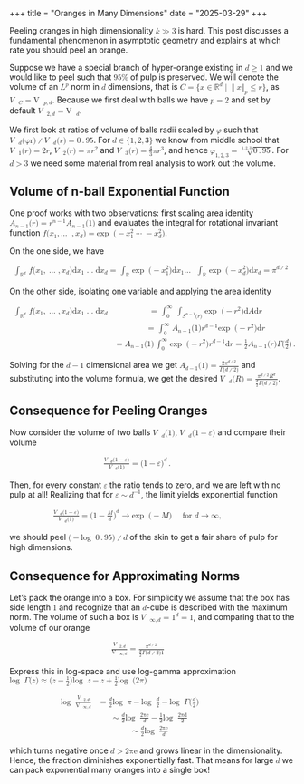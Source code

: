 +++
title = "Oranges in Many Dimensions"
date = "2025-03-29"
+++

<p>
Peeling    oranges    in
high                                                                               dimensionality
<math display="inline" xmlns="http://www.w3.org/1998/Math/MathML"><mrow><mi>k</mi> <mo class="MathClass-rel">≫</mo> <mn>3</mn></mrow></math>
is hard. This post discusses a fundamental phenomenon in asymptotic geometry
and explains at which rate you should peel an orange.
</p>

<!-- more -->

<p class="indent">   Suppose we have a special branch of hyper-orange existing in <math xmlns="http://www.w3.org/1998/Math/MathML" display="inline"><mrow><mi>d</mi> <mo class="MathClass-rel">≥</mo> <mn>1</mn></mrow></math>
and we would like to peel such that <math display="inline" xmlns="http://www.w3.org/1998/Math/MathML"><mrow><mn>95</mn><mi>%</mi></mrow></math>
of pulp is preserved. We will denote the volume of an <math display="inline" xmlns="http://www.w3.org/1998/Math/MathML"><mrow><msup><mrow><mi>L</mi></mrow><mrow><mi>p</mi></mrow></msup></mrow></math>
norm in <math xmlns="http://www.w3.org/1998/Math/MathML" display="inline"><mrow><mi>d</mi></mrow></math>
dimensions, that is <math display="inline" xmlns="http://www.w3.org/1998/Math/MathML"><mrow><mi>C</mi> <mo class="MathClass-rel">=</mo> <mo class="MathClass-open" stretchy="false">{</mo><mi>x</mi> <mo class="MathClass-rel">∈</mo> <msup><mrow><mi>ℝ</mi></mrow><mrow><mi>d</mi></mrow></msup><mo class="MathClass-rel">∣</mo><msub><mrow> <mrow><mo fence="true" form="prefix"> ‖</mo><mrow><mi>x</mi></mrow><mo fence="true" form="postfix">‖</mo></mrow></mrow><mrow><mi>p</mi></mrow></msub> <mo class="MathClass-rel">≤</mo> <mi>r</mi><mo stretchy="false" class="MathClass-close">}</mo></mrow></math>,
as <math xmlns="http://www.w3.org/1998/Math/MathML" display="inline"><mrow><msub><mrow><mi class="qopname">V</mi><mo> ⁡ </mo></mrow><mrow><mi>C</mi></mrow></msub> <mo class="MathClass-rel">=</mo><msub><mrow><mi class="qopname"> V</mi><mo> ⁡ </mo></mrow><mrow><mi>p</mi><mo class="MathClass-punc">,</mo><mi>d</mi></mrow></msub></mrow></math>.
Because we first deal with balls we have <math xmlns="http://www.w3.org/1998/Math/MathML" display="inline"><mrow><mi>p</mi> <mo class="MathClass-rel">=</mo> <mn>2</mn></mrow></math>
and set by default <math xmlns="http://www.w3.org/1998/Math/MathML" display="inline"><mrow><msub><mrow><mi class="qopname">V</mi><mo> ⁡ </mo></mrow><mrow><mn>2</mn><mo class="MathClass-punc">,</mo><mi>d</mi></mrow></msub> <mo class="MathClass-rel">=</mo><msub><mrow><mi class="qopname"> V</mi><mo> ⁡ </mo></mrow><mrow><mi>d</mi></mrow></msub></mrow></math>.
</p><p class="indent">   We first look at ratios of volume of balls radii scaled by <math display="inline" xmlns="http://www.w3.org/1998/Math/MathML"><mrow><mi>φ</mi></mrow></math>
such that <math display="inline" xmlns="http://www.w3.org/1998/Math/MathML"><mrow><msub><mrow><mi class="qopname">V</mi><mo> ⁡ </mo></mrow><mrow><mi>d</mi></mrow></msub><mo class="MathClass-open" stretchy="false">(</mo><mi mathvariant="italic">φr</mi><mo class="MathClass-close" stretchy="false">)</mo><mo class="MathClass-bin">∕</mo><msub><mrow><mi class="qopname">V</mi><mo> ⁡ </mo></mrow><mrow><mi>d</mi></mrow></msub><mo class="MathClass-open" stretchy="false">(</mo><mi>r</mi><mo stretchy="false" class="MathClass-close">)</mo> <mo class="MathClass-rel">=</mo> <mn>0</mn><mo class="MathClass-punc">.</mo><mn>95</mn></mrow></math>.
For <math display="inline" xmlns="http://www.w3.org/1998/Math/MathML"><mrow><mi>d</mi> <mo class="MathClass-rel">∈</mo><mo class="MathClass-open" stretchy="false">{</mo><mn>1</mn><mo class="MathClass-punc">,</mo><mn>2</mn><mo class="MathClass-punc">,</mo><mn>3</mn><mo stretchy="false" class="MathClass-close">}</mo></mrow></math>
we know from middle school that <math display="inline" xmlns="http://www.w3.org/1998/Math/MathML"><mrow><msub><mrow><mi class="qopname">V</mi><mo> ⁡ </mo></mrow><mrow><mn>1</mn></mrow></msub><mo class="MathClass-open" stretchy="false">(</mo><mi>r</mi><mo class="MathClass-close" stretchy="false">)</mo> <mo class="MathClass-rel">=</mo> <mn>2</mn><mi>r</mi></mrow></math>,
<math display="inline" xmlns="http://www.w3.org/1998/Math/MathML"><mrow><msub><mrow><mi class="qopname">V</mi><mo> ⁡ </mo></mrow><mrow><mn>2</mn></mrow></msub><mo stretchy="false" class="MathClass-open">(</mo><mi>r</mi><mo class="MathClass-close" stretchy="false">)</mo> <mo class="MathClass-rel">=</mo> <mi>π</mi><msup><mrow><mi>r</mi></mrow><mrow><mn>2</mn></mrow></msup></mrow></math>
and <math display="inline" xmlns="http://www.w3.org/1998/Math/MathML"><mrow><msub><mrow><mi class="qopname">V</mi><mo> ⁡ </mo></mrow><mrow><mn>3</mn></mrow></msub><mo stretchy="false" class="MathClass-open">(</mo><mi>r</mi><mo stretchy="false" class="MathClass-close">)</mo> <mo class="MathClass-rel">=</mo> <mfrac><mrow><mn>4</mn></mrow> 
<mrow><mn>3</mn></mrow></mfrac><mi>π</mi><msup><mrow><mi>r</mi></mrow><mrow><mn>3</mn></mrow></msup></mrow></math>,
and hence <math display="inline" xmlns="http://www.w3.org/1998/Math/MathML"><mrow><msub><mrow><mi>φ</mi></mrow><mrow><mn>1</mn><mo class="MathClass-punc">,</mo><mn>2</mn><mo class="MathClass-punc">,</mo><mn>3</mn></mrow></msub> <mo class="MathClass-rel">=</mo> <mroot><mrow><mn>0</mn><mo class="MathClass-punc">.</mo><mn>95</mn></mrow><mrow><mn>1</mn><mo class="MathClass-punc">,</mo><mn>2</mn><mo class="MathClass-punc">,</mo><mn>3</mn></mrow></mroot></mrow></math>.
For <math display="inline" xmlns="http://www.w3.org/1998/Math/MathML"><mrow><mi>d</mi> <mo class="MathClass-rel">&gt;</mo> <mn>3</mn></mrow></math>
we need some material from real analysis to work out the volume.
</p>

## Volume of n-ball Exponential Function  

<p> One proof works with
two observations: first scaling area identity <math xmlns="http://www.w3.org/1998/Math/MathML" display="inline"><mrow><msub><mrow><mi>A</mi></mrow><mrow><mi>n</mi><mo class="MathClass-bin">−</mo><mn>1</mn></mrow></msub><mo stretchy="false" class="MathClass-open">(</mo><mi>r</mi><mo stretchy="false" class="MathClass-close">)</mo> <mo class="MathClass-rel">=</mo> <msup><mrow><mi>r</mi></mrow><mrow><mi>n</mi><mo class="MathClass-bin">−</mo><mn>1</mn></mrow></msup><msub><mrow><mi>A</mi></mrow><mrow><mi>n</mi><mo class="MathClass-bin">−</mo><mn>1</mn></mrow></msub><mo class="MathClass-open" stretchy="false">(</mo><mn>1</mn><mo class="MathClass-close" stretchy="false">)</mo></mrow></math>
and evaluates the integral for rotational invariant function <math xmlns="http://www.w3.org/1998/Math/MathML" display="inline"><mrow><mi>f</mi><mo class="MathClass-open" stretchy="false">(</mo><msub><mrow><mi>x</mi></mrow><mrow><mn>1</mn></mrow></msub><mo class="MathClass-punc">,</mo><mi class="MathClass-op">…</mi><mo> ⁡</mo><mo class="MathClass-punc">,</mo><msub><mrow><mi>x</mi></mrow><mrow><mi>d</mi></mrow></msub><mo class="MathClass-close" stretchy="false">)</mo> <mo class="MathClass-rel">=</mo><mi class="qopname"> exp</mi><mo> ⁡ </mo><mo stretchy="false" class="MathClass-open">(</mo><mo class="MathClass-bin">−</mo><msubsup><mrow><mi>x</mi></mrow><mrow><mn>1</mn></mrow><mrow><mn>2</mn></mrow></msubsup><mo class="MathClass-rel">⋯</mo> <mo class="MathClass-bin">−</mo> <msubsup><mrow><mi>x</mi></mrow><mrow><mi>d</mi></mrow><mrow><mn>2</mn></mrow></msubsup><mo stretchy="false" class="MathClass-close">)</mo></mrow></math>.
</p><p class="indent">   On the one side, we have
</p><math xmlns="http://www.w3.org/1998/Math/MathML" display="block"><mtable columnalign="left" class="align-star">
   <mtr><mtd class="align-odd" columnalign="right"><msub><mrow><mo>∫
 </mo></mrow><mrow><msup><mrow><mi>ℝ</mi></mrow><mrow><mi>d</mi></mrow></msup></mrow></msub><mi>f</mi><mo stretchy="false" class="MathClass-open">(</mo><msub><mrow><mi>x</mi></mrow><mrow><mn>1</mn></mrow></msub><mo class="MathClass-punc">,</mo><mo>…</mo><mo class="MathClass-punc">,</mo><msub><mrow><mi>x</mi></mrow><mrow><mi>d</mi></mrow></msub><mo class="MathClass-close" stretchy="false">)</mo><mstyle class="text"><mtext>d</mtext></mstyle><msub><mrow><mi>x</mi></mrow><mrow><mn>1</mn></mrow></msub><mo>…</mo><mstyle class="text"><mtext>d</mtext></mstyle><msub><mrow><mi>x</mi></mrow><mrow><mi>d</mi></mrow></msub> <mo class="MathClass-rel">=</mo><msub><mrow><mo> ∫
 </mo></mrow><mrow><mi>ℝ</mi></mrow></msub><mi class="qopname"> exp</mi><mo> ⁡ </mo><mo stretchy="false" class="MathClass-open">(</mo><mo class="MathClass-bin">−</mo><msubsup><mrow><mi>x</mi></mrow><mrow><mn>1</mn></mrow><mrow><mn>2</mn></mrow></msubsup><mo stretchy="false" class="MathClass-close">)</mo><mstyle class="text"><mtext>d</mtext></mstyle><msub><mrow><mi>x</mi></mrow><mrow>
<mn>1</mn></mrow></msub><mi class="qopname">…</mi><mo> ⁡ </mo><msub><mrow><mo>∫
 </mo></mrow><mrow><mi>ℝ</mi></mrow></msub><mi class="qopname"> exp</mi><mo> ⁡ </mo><mo stretchy="false" class="MathClass-open">(</mo><mo class="MathClass-bin">−</mo><msubsup><mrow><mi>x</mi></mrow><mrow><mi>d</mi></mrow><mrow><mn>2</mn></mrow></msubsup><mo stretchy="false" class="MathClass-close">)</mo><mstyle class="text"><mtext>d</mtext></mstyle><msub><mrow><mi>x</mi></mrow><mrow>
<mi>d</mi></mrow></msub> <mo class="MathClass-rel">=</mo> <msup><mrow><mi>π</mi></mrow><mrow><mi>d</mi><mo class="MathClass-bin">∕</mo><mn>2</mn></mrow></msup></mtd>   <mtd class="align-even"><mspace width="2em"></mspace></mtd>   <mtd columnalign="right" class="align-label">
   </mtd></mtr></mtable></math>
<p class="noindent">On the other side, isolating one variable and applying the area identity
</p><math xmlns="http://www.w3.org/1998/Math/MathML" display="block"><mtable class="align-star" columnalign="left">
 <mtr><mtd class="align-odd" columnalign="right"><msub><mrow><mo>∫
 </mo></mrow><mrow><msup><mrow><mi>ℝ</mi></mrow><mrow><mi>d</mi></mrow></msup></mrow></msub><mi>f</mi><mo class="MathClass-open" stretchy="false">(</mo><msub><mrow><mi>x</mi></mrow><mrow><mn>1</mn></mrow></msub><mo class="MathClass-punc">,</mo><mo>…</mo><mo class="MathClass-punc">,</mo><msub><mrow><mi>x</mi></mrow><mrow><mi>d</mi></mrow></msub><mo stretchy="false" class="MathClass-close">)</mo><mstyle class="text"><mtext>d</mtext></mstyle><msub><mrow><mi>x</mi></mrow><mrow><mn>1</mn></mrow></msub><mo>…</mo><mstyle class="text"><mtext>d</mtext></mstyle><msub><mrow><mi>x</mi></mrow><mrow><mi>d</mi></mrow></msub></mtd> <mtd class="align-even"> <mo class="MathClass-rel">=</mo><msubsup><mrow><mo> ∫
 </mo></mrow><mrow><mn>0</mn></mrow><mrow><mi>∞</mi></mrow></msubsup><msub><mrow><mo>∫
 </mo></mrow><mrow><msup><mrow><mi>S</mi></mrow><mrow><mi>n</mi><mo class="MathClass-bin">−</mo><mn>1</mn></mrow></msup><mo stretchy="false" class="MathClass-open">(</mo><mi>r</mi><mo class="MathClass-close" stretchy="false">)</mo></mrow></msub><mi class="qopname"> exp</mi><mo> ⁡ </mo><mo class="MathClass-open" stretchy="false">(</mo><mo class="MathClass-bin">−</mo><msup><mrow><mi>r</mi></mrow><mrow><mn>2</mn></mrow></msup><mo stretchy="false" class="MathClass-close">)</mo><mstyle class="text"><mtext>d</mtext></mstyle><mi>A</mi><mstyle class="text"><mtext>d</mtext></mstyle><mi>r</mi><mspace width="2em"></mspace></mtd>                <mtd columnalign="right" class="align-label"></mtd> <mtd class="align-label">
 <mspace width="2em"></mspace></mtd></mtr><mtr><mtd class="align-odd" columnalign="right"></mtd>                     <mtd class="align-even"> <mo class="MathClass-rel">=</mo><msubsup><mrow><mo> ∫
 </mo></mrow><mrow><mn>0</mn></mrow><mrow><mi>∞</mi></mrow></msubsup><msub><mrow><mi>A</mi></mrow><mrow>
<mi>n</mi><mo class="MathClass-bin">−</mo><mn>1</mn></mrow></msub><mo class="MathClass-open" stretchy="false">(</mo><mn>1</mn><mo stretchy="false" class="MathClass-close">)</mo><msup><mrow><mi>r</mi></mrow><mrow><mi>d</mi><mo class="MathClass-bin">−</mo><mn>1</mn></mrow></msup><mi class="qopname"> exp</mi><mo> ⁡ </mo><mo class="MathClass-open" stretchy="false">(</mo><mo class="MathClass-bin">−</mo><msup><mrow><mi>r</mi></mrow><mrow><mn>2</mn></mrow></msup><mo class="MathClass-close" stretchy="false">)</mo><mstyle class="text"><mtext>d</mtext></mstyle><mi>r</mi><mspace width="2em"></mspace></mtd>                <mtd columnalign="right" class="align-label"></mtd> <mtd class="align-label">
 <mspace width="2em"></mspace></mtd></mtr><mtr><mtd class="align-odd" columnalign="right"></mtd>                     <mtd class="align-even"> <mo class="MathClass-rel">=</mo> <msub><mrow><mi>A</mi></mrow><mrow><mi>n</mi><mo class="MathClass-bin">−</mo><mn>1</mn></mrow></msub><mo class="MathClass-open" stretchy="false">(</mo><mn>1</mn><mo stretchy="false" class="MathClass-close">)</mo><msubsup><mrow><mo>∫
 </mo></mrow><mrow><mn>0</mn></mrow><mrow><mi>∞</mi></mrow></msubsup><mi class="qopname">exp</mi><mo> ⁡ </mo><mo stretchy="false" class="MathClass-open">(</mo><mo class="MathClass-bin">−</mo><msup><mrow><mi>r</mi></mrow><mrow><mn>2</mn></mrow></msup><mo class="MathClass-close" stretchy="false">)</mo><msup><mrow><mi>r</mi></mrow><mrow><mi>d</mi><mo class="MathClass-bin">−</mo><mn>1</mn></mrow></msup><mstyle class="text"><mtext>d</mtext></mstyle><mi>r</mi> <mo class="MathClass-rel">=</mo> <mfrac><mrow><mn>1</mn></mrow> 
<mrow><mn>2</mn></mrow></mfrac><msub><mrow><mi>A</mi></mrow><mrow><mi>n</mi><mo class="MathClass-bin">−</mo><mn>1</mn></mrow></msub><mo stretchy="false" class="MathClass-open">(</mo><mi>r</mi><mo class="MathClass-close" stretchy="false">)</mo><mi>Γ</mi><mo stretchy="false" class="MathClass-open">(</mo><mfrac><mrow><mi>d</mi></mrow>
<mrow><mn>2</mn></mrow></mfrac><mo stretchy="false" class="MathClass-close">)</mo><mo class="MathClass-punc">.</mo><mspace width="2em"></mspace></mtd> <mtd columnalign="right" class="align-label"></mtd> <mtd class="align-label">
   <mspace width="2em"></mspace></mtd></mtr></mtable></math>
                                                                  

                                                                  
<p class="noindent">Solving for the <math xmlns="http://www.w3.org/1998/Math/MathML" display="inline"><mrow><mi>d</mi> <mo class="MathClass-bin">−</mo> <mn>1</mn></mrow></math>
dimensional area we get <math xmlns="http://www.w3.org/1998/Math/MathML" display="inline"><mrow><msub><mrow><mi>A</mi></mrow><mrow><mi>d</mi><mo class="MathClass-bin">−</mo><mn>1</mn></mrow></msub><mo class="MathClass-open" stretchy="false">(</mo><mn>1</mn><mo stretchy="false" class="MathClass-close">)</mo> <mo class="MathClass-rel">=</mo>  <mfrac><mrow><mn>2</mn><msup><mrow><mi>π</mi></mrow><mrow><mi>d</mi><mo class="MathClass-bin">∕</mo><mn>2</mn></mrow></msup></mrow> 
<mrow><mi>Γ</mi><mo class="MathClass-open" stretchy="false">(</mo><mi>d</mi><mo class="MathClass-bin">∕</mo><mn>2</mn><mo stretchy="false" class="MathClass-close">)</mo></mrow></mfrac></mrow></math>
and substituting into the volume formula, we get the desired
<math display="inline" xmlns="http://www.w3.org/1998/Math/MathML"><mrow><msub><mrow><mi class="qopname">V</mi><mo> ⁡ </mo></mrow><mrow><mi>d</mi></mrow></msub><mo class="MathClass-open" stretchy="false">(</mo><mi>R</mi><mo class="MathClass-close" stretchy="false">)</mo> <mo class="MathClass-rel">=</mo>  <mfrac><mrow><msup><mrow><mi>π</mi></mrow><mrow><mi>d</mi><mo class="MathClass-bin">∕</mo><mn>2</mn></mrow></msup><msup><mrow><mi>R</mi></mrow><mrow><mi>d</mi></mrow></msup></mrow> 
<mrow><mfrac><mrow><mi>d</mi></mrow>
<mrow><mn>2</mn></mrow></mfrac> <mi>Γ</mi><mo stretchy="false" class="MathClass-open">(</mo><mi>d</mi><mo class="MathClass-bin">∕</mo><mn>2</mn><mo class="MathClass-close" stretchy="false">)</mo></mrow></mfrac></mrow></math>.
</p>

## Consequence for Peeling Oranges

<p> Now consider the volume of two
balls <math display="inline" xmlns="http://www.w3.org/1998/Math/MathML"><mrow><msub><mrow><mi class="qopname">V</mi><mo> ⁡ </mo></mrow><mrow><mi>d</mi></mrow></msub><mo class="MathClass-open" stretchy="false">(</mo><mn>1</mn><mo class="MathClass-close" stretchy="false">)</mo></mrow></math>,
<math xmlns="http://www.w3.org/1998/Math/MathML" display="inline"><mrow><msub><mrow><mi class="qopname">V</mi><mo> ⁡ </mo></mrow><mrow><mi>d</mi></mrow></msub><mo class="MathClass-open" stretchy="false">(</mo><mn>1</mn> <mo class="MathClass-bin">−</mo> <mi>𝜀</mi><mo class="MathClass-close" stretchy="false">)</mo></mrow></math> and
compare their volume
</p><math xmlns="http://www.w3.org/1998/Math/MathML" display="block"><mtable class="align-star" columnalign="left">
                        <mtr><mtd class="align-odd" columnalign="right"><mrow><mfrac><mrow><msub><mrow><mi class="qopname">V</mi><mo> ⁡ </mo></mrow><mrow><mi>d</mi></mrow></msub><mo class="MathClass-open" stretchy="false">(</mo><mn>1</mn> <mo class="MathClass-bin">−</mo> <mi>𝜀</mi><mo class="MathClass-close" stretchy="false">)</mo></mrow>
   <mrow><msub><mrow><mi class="qopname">V</mi><mo> ⁡ </mo></mrow><mrow><mi>d</mi></mrow></msub><mo class="MathClass-open" stretchy="false">(</mo><mn>1</mn><mo stretchy="false" class="MathClass-close">)</mo></mrow></mfrac>    <mo class="MathClass-rel">=</mo> <msup><mrow><mo stretchy="false" class="MathClass-open">(</mo><mn>1</mn> <mo class="MathClass-bin">−</mo> <mi>𝜀</mi><mo class="MathClass-close" stretchy="false">)</mo></mrow><mrow><mi>d</mi></mrow></msup><mo class="MathClass-punc">.</mo></mrow></mtd>                        <mtd class="align-even"><mspace width="2em"></mspace></mtd>                        <mtd class="align-label" columnalign="right">
   </mtd></mtr></mtable></math>
<p class="noindent">Then, for every constant <math xmlns="http://www.w3.org/1998/Math/MathML" display="inline"><mrow><mi>𝜀</mi></mrow></math>
the ratio tends to zero, and we are left with no pulp at all! Realizing that for
<math display="inline" xmlns="http://www.w3.org/1998/Math/MathML"><mrow><mi>𝜀</mi> <mo class="MathClass-rel">∼</mo> <msup><mrow><mi>d</mi></mrow><mrow><mo class="MathClass-bin">−</mo><mn>1</mn></mrow></msup></mrow></math>, the
limit yields exponential function
</p><p class="indent">
</p><math display="block" xmlns="http://www.w3.org/1998/Math/MathML"><mtable class="align-star" columnalign="left">
            <mtr><mtd columnalign="right" class="align-odd"><mrow><mfrac><mrow><msub><mrow><mi class="qopname">V</mi><mo> ⁡ </mo></mrow><mrow><mi>d</mi></mrow></msub><mo stretchy="false" class="MathClass-open">(</mo><mn>1</mn> <mo class="MathClass-bin">−</mo> <mi>𝜀</mi><mo class="MathClass-close" stretchy="false">)</mo></mrow>
   <mrow><msub><mrow><mi class="qopname">V</mi><mo> ⁡ </mo></mrow><mrow><mi>d</mi></mrow></msub><mo stretchy="false" class="MathClass-open">(</mo><mn>1</mn><mo stretchy="false" class="MathClass-close">)</mo></mrow></mfrac>    <mo class="MathClass-rel">=</mo> <msup><mrow><mo stretchy="false" class="MathClass-open">(</mo><mn>1</mn> <mo class="MathClass-bin">−</mo><mfrac><mrow><mi>M</mi></mrow> 
 <mrow><mi>d</mi></mrow></mfrac> <mo class="MathClass-close" stretchy="false">)</mo></mrow><mrow><mi>d</mi></mrow></msup> <mo class="MathClass-rel">→</mo><mi class="qopname"> exp</mi><mo> ⁡ </mo><mo class="MathClass-open" stretchy="false">(</mo><mo class="MathClass-bin">−</mo><mi>M</mi><mo stretchy="false" class="MathClass-close">)</mo><mspace class="quad" width="1em"></mspace><mstyle class="text"><mtext>&nbsp;for&nbsp;</mtext></mstyle><mi>d</mi> <mo class="MathClass-rel">→</mo><mi>∞</mi><mo class="MathClass-punc">,</mo></mrow></mtd>            <mtd class="align-even"><mspace width="2em"></mspace></mtd>            <mtd class="align-label" columnalign="right">
   </mtd></mtr></mtable></math>
                                                                  

                                                                  
<p class="indent">   we should peel <math display="inline" xmlns="http://www.w3.org/1998/Math/MathML"><mrow><mo class="MathClass-open" stretchy="false">(</mo><mo class="MathClass-bin">−</mo><mi class="qopname">log</mi><mo> ⁡ </mo><mn>0</mn><mo class="MathClass-punc">.</mo><mn>95</mn><mo stretchy="false" class="MathClass-close">)</mo><mo class="MathClass-bin">∕</mo><mi>d</mi></mrow></math>
of the skin to get a fair share of pulp for high dimensions.
</p>

## Consequence for Approximating Norms  

<p> Let’s pack the
orange into a box. For simplicity we assume that the box has side length
<math display="inline" xmlns="http://www.w3.org/1998/Math/MathML"><mrow><mn>1</mn></mrow></math> and recognize
that an <math display="inline" xmlns="http://www.w3.org/1998/Math/MathML"><mrow><mi>d</mi></mrow></math>-cube
is described with the maximum norm. The volume of such a box is
<math display="inline" xmlns="http://www.w3.org/1998/Math/MathML"><mrow><msub><mrow><mi class="qopname">V</mi><mo> ⁡ </mo></mrow><mrow><mi>∞</mi><mo class="MathClass-punc">,</mo><mi>d</mi></mrow></msub> <mo class="MathClass-rel">=</mo> <msup><mrow><mn>1</mn></mrow><mrow><mi>d</mi></mrow></msup> <mo class="MathClass-rel">=</mo> <mn>1</mn></mrow></math>, and
comparing that to the volume of our orange
</p><math display="block" xmlns="http://www.w3.org/1998/Math/MathML"><mtable class="align-star" columnalign="left">
                         <mtr><mtd class="align-odd" columnalign="right"><mrow> <mfrac><mrow><msub><mrow><mi class="qopname">V</mi><mo> ⁡ </mo></mrow><mrow><mn>2</mn><mo class="MathClass-punc">,</mo><mi>d</mi></mrow></msub></mrow>
<mrow><msub><mrow><mi class="qopname"> V</mi><mo> ⁡ </mo></mrow><mrow><mi>∞</mi><mo class="MathClass-punc">,</mo><mi>d</mi></mrow></msub></mrow></mfrac> <mo class="MathClass-rel">=</mo>    <mfrac><mrow><msup><mrow><mi>π</mi></mrow><mrow><mi>d</mi><mo class="MathClass-bin">∕</mo><mn>2</mn></mrow></msup></mrow> 
<mrow><mfrac><mrow><mi>d</mi></mrow>
<mrow><mn>2</mn></mrow></mfrac><mi>Γ</mi><mo stretchy="false" class="MathClass-open">(</mo><mi>d</mi><mo class="MathClass-bin">∕</mo><mn>2</mn><mo stretchy="false" class="MathClass-close">)</mo><mn>1</mn></mrow></mfrac></mrow></mtd>                         <mtd class="align-even"><mspace width="2em"></mspace></mtd>                         <mtd columnalign="right" class="align-label">
   </mtd></mtr></mtable></math>
<p class="noindent">Express this in log-space and use log-gamma approximation
<math xmlns="http://www.w3.org/1998/Math/MathML" display="inline"><mrow><mi class="qopname">log</mi><mo> ⁡ </mo><mi>Γ</mi><mo class="MathClass-open" stretchy="false">(</mo><mi>z</mi><mo stretchy="false" class="MathClass-close">)</mo> <mo class="MathClass-rel">≈</mo> <mo stretchy="false" class="MathClass-open">(</mo><mi>z</mi> <mo class="MathClass-bin">−</mo><mfrac><mrow><mn>1</mn></mrow> 
<mrow><mn>2</mn></mrow></mfrac><mo class="MathClass-close" stretchy="false">)</mo><mi class="qopname">log</mi><mo> ⁡ </mo><mi>z</mi> <mo class="MathClass-bin">−</mo> <mi>z</mi> <mo class="MathClass-bin">+</mo> <mfrac><mrow><mn>1</mn></mrow> 
<mrow><mn>2</mn></mrow></mfrac><mi class="qopname"> log</mi><mo> ⁡ </mo><mo class="MathClass-open" stretchy="false">(</mo><mn>2</mn><mi>π</mi><mo class="MathClass-close" stretchy="false">)</mo></mrow></math>
                                                                  

                                                                  
</p><math display="block" xmlns="http://www.w3.org/1998/Math/MathML"><mtable columnalign="left" class="align-star">
                 <mtr><mtd class="align-odd" columnalign="right"><mrow><mi class="qopname">log</mi><mo> ⁡ </mo> <mfrac><mrow><msub><mrow><mi class="qopname">V</mi><mo> ⁡ </mo></mrow><mrow><mn>2</mn><mo class="MathClass-punc">,</mo><mi>d</mi></mrow></msub></mrow> 
<mrow><msub><mrow><mi class="qopname"> V</mi><mo> ⁡ </mo></mrow><mrow><mi>∞</mi><mo class="MathClass-punc">,</mo><mi>d</mi></mrow></msub></mrow></mfrac></mrow></mtd>                 <mtd class="align-even"><mrow> <mo class="MathClass-rel">=</mo> <mfrac><mrow><mi>d</mi></mrow> 
<mrow><mn>2</mn></mrow></mfrac><mi class="qopname">log</mi><mo> ⁡ </mo><mi>π</mi> <mo class="MathClass-bin">−</mo><mi class="qopname"> log</mi><mo> ⁡ </mo> <mfrac><mrow><mi>d</mi></mrow> 
<mrow><mn>2</mn></mrow></mfrac> <mo class="MathClass-bin">−</mo><mi class="qopname"> log</mi><mo> ⁡ </mo><mi>Γ</mi><mo class="MathClass-open" stretchy="false">(</mo><mfrac><mrow><mi>d</mi></mrow>
<mrow><mn>2</mn></mrow></mfrac><mo class="MathClass-close" stretchy="false">)</mo><mspace width="2em"></mspace></mrow></mtd>                 <mtd columnalign="right" class="align-label"></mtd>                 <mtd class="align-label"><mrow>
                 <mspace width="2em"></mspace></mrow></mtd></mtr><mtr><mtd class="align-odd" columnalign="right"></mtd>                          <mtd class="align-even"><mrow><mspace class="thinspace" width="0.17em"></mspace> <mo class="MathClass-rel">∼</mo> <mfrac><mrow><mi>d</mi></mrow> 
<mrow><mn>2</mn></mrow></mfrac><mi class="qopname">log</mi><mo> ⁡ </mo> <mfrac><mrow><mn>2</mn><mi mathvariant="italic">πe</mi></mrow> 
 <mrow><mi>d</mi></mrow></mfrac>  <mo class="MathClass-bin">−</mo><mfrac><mrow><mn>1</mn></mrow> 
<mrow><mn>2</mn></mrow></mfrac><mi class="qopname">log</mi><mo> ⁡ </mo> <mfrac><mrow><mn>2</mn><mi mathvariant="italic">πd</mi></mrow> 
 <mrow><mn>2</mn></mrow></mfrac>  <mspace width="2em"></mspace></mrow></mtd>                    <mtd class="align-label" columnalign="right"></mtd>                 <mtd class="align-label"><mrow>
                 <mspace width="2em"></mspace></mrow></mtd></mtr><mtr><mtd class="align-odd" columnalign="right"></mtd>                          <mtd class="align-even"><mrow><mspace class="thinspace" width="0.17em"></mspace> <mo class="MathClass-rel">∼</mo> <mfrac><mrow><mi>d</mi></mrow> 
<mrow><mn>2</mn></mrow></mfrac><mi class="qopname">log</mi><mo> ⁡ </mo> <mfrac><mrow><mn>2</mn><mi mathvariant="italic">πe</mi></mrow> 
 <mrow><mi>d</mi></mrow></mfrac>  <mspace width="2em"></mspace></mrow></mtd>                               <mtd class="align-label" columnalign="right"></mtd>                 <mtd class="align-label"><mrow>
   <mspace width="2em"></mspace></mrow></mtd></mtr></mtable></math>
<p class="noindent">which turns negative once <math xmlns="http://www.w3.org/1998/Math/MathML" display="inline"><mrow><mi>d</mi> <mo class="MathClass-rel">&gt;</mo> <mn>2</mn><mi mathvariant="italic">πe</mi></mrow></math>
and grows linear in the dimensionality. Hence, the fraction diminishes exponentially fast. That
means for large <math display="inline" xmlns="http://www.w3.org/1998/Math/MathML"><mrow><mi>d</mi></mrow></math>
we can pack exponential many oranges into a single box!
</p>

